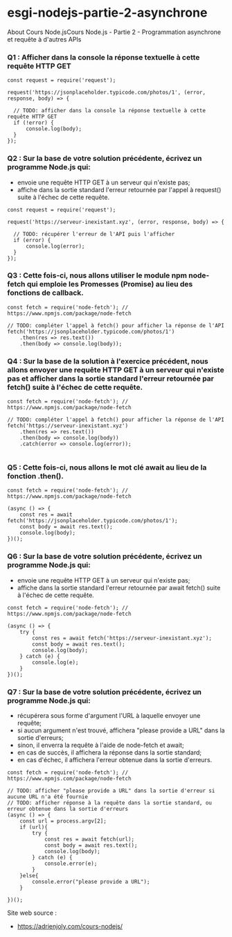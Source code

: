 # esgi-nodejs-partie-2-asynchrone
About Cours Node.jsCours Node.js - Partie 2 - Programmation asynchrone et requête à d'autres APIs

### Q1 : Afficher dans la console la réponse textuelle à cette requête HTTP GET
```
const request = require('request');

request('https://jsonplaceholder.typicode.com/photos/1', (error, response, body) => {

  // TODO: afficher dans la console la réponse textuelle à cette requête HTTP GET
  if (!error) {
      console.log(body);
  }
});

```

### Q2 : Sur la base de votre solution précédente, écrivez un programme Node.js qui:
- envoie une requête HTTP GET à un serveur qui n'existe pas;
- affiche dans la sortie standard l'erreur retournée par l'appel à request() suite à l'échec de cette requête.
```
const request = require('request');

request('https://serveur-inexistant.xyz', (error, response, body) => {

  // TODO: récupérer l'erreur de l'API puis l'afficher
  if (error) {
      console.log(error);
  }
});

```

### Q3 : Cette fois-ci, nous allons utiliser le module npm node-fetch qui emploie les Promesses (Promise) au lieu des fonctions de callback.
```
const fetch = require('node-fetch'); // https://www.npmjs.com/package/node-fetch

// TODO: compléter l'appel à fetch() pour afficher la réponse de l'API
fetch('https://jsonplaceholder.typicode.com/photos/1')
    .then(res => res.text())
    .then(body => console.log(body));

```

### Q4 : Sur la base de la solution à l'exercice précédent, nous allons envoyer une requête HTTP GET à un serveur qui n'existe pas et afficher dans la sortie standard l'erreur retournée par fetch() suite à l'échec de cette requête.
```
const fetch = require('node-fetch'); // https://www.npmjs.com/package/node-fetch

// TODO: compléter l'appel à fetch() pour afficher la réponse de l'API
fetch('https://serveur-inexistant.xyz')
    .then(res => res.text())
    .then(body => console.log(body))
    .catch(error => console.log(error));


```

### Q5 : Cette fois-ci, nous allons le mot clé await au lieu de la fonction .then().
```
const fetch = require('node-fetch'); // https://www.npmjs.com/package/node-fetch

(async () => {
    const res = await fetch('https://jsonplaceholder.typicode.com/photos/1');
    const body = await res.text();
    console.log(body);
})();

```

### Q6 : Sur la base de votre solution précédente, écrivez un programme Node.js qui:
- envoie une requête HTTP GET à un serveur qui n'existe pas;
- affiche dans la sortie standard l'erreur retournée par await fetch() suite à l'échec de cette requête.
```
const fetch = require('node-fetch'); // https://www.npmjs.com/package/node-fetch

(async () => {
    try {
        const res = await fetch('https://serveur-inexistant.xyz');
        const body = await res.text();
        console.log(body);
    } catch (e) {
        console.log(e);
    }
})();

```

### Q7 : Sur la base de votre solution précédente, écrivez un programme Node.js qui:
- récupérera sous forme d'argument l'URL à laquelle envoyer une requête;
- si aucun argument n'est trouvé, affichera "please provide a URL" dans la sortie d'erreurs;
- sinon, il enverra la requête à l'aide de node-fetch et await;
- en cas de succès, il affichera la réponse dans la sortie standard;
- en cas d'échec, il affichera l'erreur obtenue dans la sortie d'erreurs.
```
const fetch = require('node-fetch'); // https://www.npmjs.com/package/node-fetch

// TODO: afficher "please provide a URL" dans la sortie d'erreur si aucune URL n'a été fournie
// TODO: afficher réponse à la requête dans la sortie standard, ou erreur obtenue dans la sortie d'erreurs
(async () => {
    const url = process.argv[2];
    if (url){
        try {
            const res = await fetch(url);
            const body = await res.text();
            console.log(body);
        } catch (e) {
            console.error(e);
        }
    }else{
        console.error("please provide a URL");
    }
    
})();

```
Site web source :
- https://adrienjoly.com/cours-nodejs/
